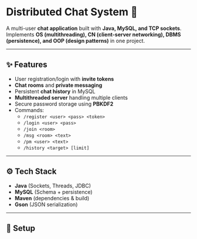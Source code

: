 # Distributed Chat System 💬

A multi-user **chat application** built with **Java, MySQL, and TCP sockets**.  
Implements **OS (multithreading), CN (client-server networking), DBMS (persistence), and OOP (design patterns)** in one project.

---

## ✨ Features
- User registration/login with **invite tokens**
- **Chat rooms** and **private messaging**
- Persistent **chat history** in MySQL
- **Multithreaded server** handling multiple clients
- Secure password storage using **PBKDF2**
- Commands:
  - `/register <user> <pass> <token>`
  - `/login <user> <pass>`
  - `/join <room>`
  - `/msg <room> <text>`
  - `/pm <user> <text>`
  - `/history <target> [limit]`

---

## ⚙️ Tech Stack
- **Java** (Sockets, Threads, JDBC)
- **MySQL** (Schema + persistence)
- **Maven** (dependencies & build)
- **Gson** (JSON serialization)

---

## 🚀 Setup


